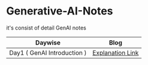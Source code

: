 # Generative-AI-Notes
it's consist of detail GenAI notes


|Daywise| Blog |
|-|-|
|Day1 ( GenAI Introduction )| [Explanation Link](https://x.com/Sachintukumar/status/1903749743131422879) 

